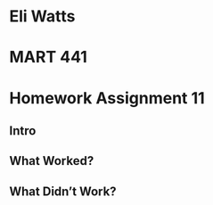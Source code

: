# Eli Watts
# MART 441
# Homework Assignment 11

## Intro



## What Worked?




## What Didn’t Work?
